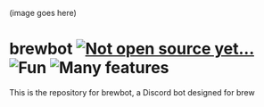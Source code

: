 (image goes here)

# brewbot [![Not open source yet...](https://img.shields.io/badge/open%20source%3F-not%20yet-red)](LICENCE) ![Fun](https://img.shields.io/badge/fun%3F-yes-brightgreen) ![Many features](https://img.shields.io/badge/features%3F-many-9cf)

This is the repository for brewbot, a Discord bot designed for brew
